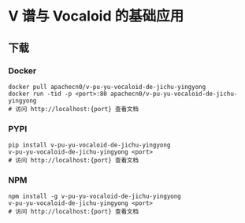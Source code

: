 # V 谱与 Vocaloid 的基础应用

## 下载

### Docker

```
docker pull apachecn0/v-pu-yu-vocaloid-de-jichu-yingyong
docker run -tid -p <port>:80 apachecn0/v-pu-yu-vocaloid-de-jichu-yingyong
# 访问 http://localhost:{port} 查看文档
```

### PYPI

```
pip install v-pu-yu-vocaloid-de-jichu-yingyong
v-pu-yu-vocaloid-de-jichu-yingyong <port>
# 访问 http://localhost:{port} 查看文档
```

### NPM

```
npm install -g v-pu-yu-vocaloid-de-jichu-yingyong
v-pu-yu-vocaloid-de-jichu-yingyong <port>
# 访问 http://localhost:{port} 查看文档
```
